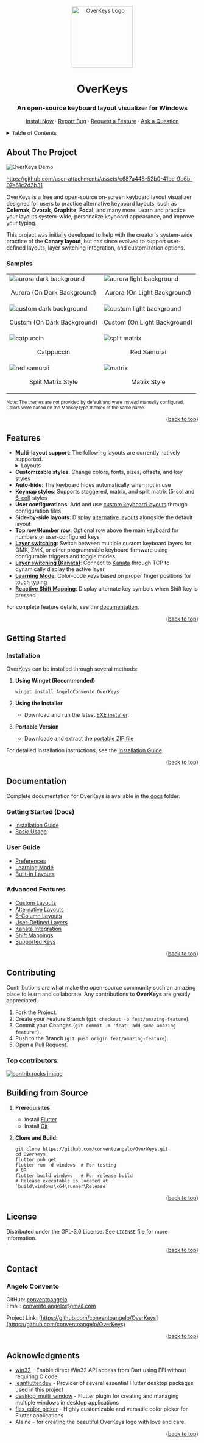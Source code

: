 <a id="readme-top"></a>

<br />
<div align="center">
  <!-- PROJECT LOGO -->
  <img src="assets/images/OK.png" alt="OverKeys Logo" width="160" height="160">
  <h1 align="center">OverKeys</h1>
  
  <h3 align="center">An open-source keyboard layout visualizer for Windows</h3> 
    
  <p align="center">
    <a href="#getting-started">Install Now</a>
    ·
    <a href="https://github.com/conventoangelo/OverKeys/issues/new?template=bug_report.md">Report Bug</a>
    ·
    <a href="https://github.com/conventoangelo/OverKeys/issues/new?template=feature_request.md">Request a Feature</a>
    ·
    <a href="https://github.com/conventoangelo/OverKeys/discussions/new?category=q-a">Ask a Question</a>
  </p>
</div>

<!-- TABLE OF CONTENTS -->
<details>
  <summary>Table of Contents</summary>
  <ol>
    <li><a href="#about-the-project">About The Project</a></li>
    <li><a href="#features">Features</a></li>
    <li><a href="#getting-started">Getting Started</a></li>
    <li><a href="#documentation">Documentation</a></li>
    <li><a href="#contributing">Contributing</a></li>
    <li><a href="#building-from-source">Building from Source</a></li>
    <li><a href="#license">License</a></li>
    <li><a href="#contact">Contact</a></li>
    <li><a href="#acknowledgments">Acknowledgments</a></li>
  </ol>
</details>

<!-- ABOUT THE PROJECT -->

## About The Project

![OverKeys Demo](https://github.com/conventoangelo/OverKeys/blob/main/assets/images/OverKeysDemo.gif)

<https://github.com/user-attachments/assets/c687a448-52b0-41bc-9b6b-07e61c2d3b31>

OverKeys is a free and open-source on-screen keyboard layout visualizer designed for users to practice alternative keyboard layouts, such as **Colemak**, **Dvorak**, **Graphite**, **Focal**, and many more. Learn and practice your layouts system-wide, personalize keyboard appearance, and improve your typing. 

This project was initially developed to help with the creator's system-wide practice of the **Canary layout**, but has since evolved to support user-defined layouts, layer switching integration, and customization options.

### Samples

<table>
  <tr>
    <td>
      <img src="assets/images/aurora1.png" alt="aurora dark background">
      <p align="center">Aurora (On Dark Background)</p>
    </td>
    <td>
      <img src="assets/images/aurora2.png" alt="aurora light background">
      <p align="center">Aurora (On Light Background)</p>
    </td>
  </tr>
  <tr>
    <td>
      <img src="assets/images/eyco1.png" alt="custom dark background">
      <p align="center">Custom (On Dark Background)</p>
    </td>
    <td>
      <img src="assets/images/eyco2.png" alt="custom light background">
      <p align="center">Custom (On Light Background)</p>
    </td>
  </tr>
  <tr>
    <td>
      <img src="assets/images/catpuccin.png" alt="catpuccin">
      <p align="center">Catppuccin</p>
    </td>
    <td>
      <img src="assets/images/redsamurai.png" alt="split matrix">
      <p align="center">Red Samurai</p>
    </td>
    </tr>
    <tr>
    <td>
      <img src="assets/images/splitmatrix.png" alt="red samurai">
      <p align="center">Split Matrix Style</p>
    </td>
    <td>
      <img src="assets/images/matrix.png" alt="matrix">
      <p align="center">Matrix Style</p>
    </td>
  </tr>
</table>
<sub>Note: The themes are not provided by default and were instead manually configured. Colors were based on the MonkeyType themes of the same name.</sub>

<p align="right">(<a href="#readme-top">back to top</a>)</p>

## Features

- **Multi-layout support**: The following layouts are currently natively supported.
  <details>
  <summary>Layouts</summary>
    <ul>
      <li>QWERTY</li>
      <li>Colemak</li>
      <li>Dvorak</li>
      <li>Canaria</li>
      <li>Canary</li>
      <li>Canary Matrix</li>
      <li>Colemak DH</li>
      <li>Colemak DH Matrix</li>
      <li>Engram</li>
      <li>Focal</li>
      <li>Gallium (Col-Stag)</li>
      <li>Gallium V2 (Row-Stag)</li>
      <li>Graphite</li>
      <li>Halmak</li>
      <li>Hands Down</li>
      <li>NERPS</li>
      <li>Norman</li>
      <li>Sturdy</li>
      <li>Sturdy Angle (Staggered)</li>
      <li>Workman</li>
    </ul>
  </details>
- **Customizable styles**: Change colors, fonts, sizes, offsets, and key styles
- **Auto-hide**: The keyboard hides automatically when not in use
- **Keymap styles**: Supports staggered, matrix, and split matrix (5-col and [6-col](/docs/advanced/6-column-layouts.md)) styles
- **User configurations**: Add and use [custom keyboard layouts](/docs/advanced/custom-layouts.md) through configuration files
- **Side-by-side layouts**: Display [alternative layouts](/docs/advanced/alternative-layouts.md) alongside the default layout
- **Top row/Number row**: Optional row above the main keyboard for numbers or user-configured keys
- **[Layer switching](/docs/advanced/layers.md)**: Switch between multiple custom keyboard layers for QMK, ZMK, or other programmable keyboard firmware using configurable triggers and toggle modes
- **[Layer switching (Kanata)](./docs/advanced/kanata-integration.md)**: Connect to [Kanata](https://github.com/jtroo/kanata) through TCP to dynamically display the active layer
- **[Learning Mode](/docs/user-guide/learning-mode.md)**: Color-code keys based on proper finger positions for touch typing
- **[Reactive Shift Mapping](/docs/advanced/shift-mappings.md)**: Display alternate key symbols when Shift key is pressed

For complete feature details, see the [documentation](docs/index.md).

<p align="right">(<a href="#readme-top">back to top</a>)</p>

## Getting Started

### Installation

OverKeys can be installed through several methods:

1. **Using Winget (Recommended)**

   ```pwsh
   winget install AngeloConvento.OverKeys
   ```

2. **Using the Installer**

   - Download and run the latest [EXE installer](https://github.com/conventoangelo/OverKeys/releases/latest).

3. **Portable Version**
   - Downloade and extract the [portable ZIP file](https://github.com/conventoangelo/OverKeys/releases/latest)

For detailed installation instructions, see the [Installation Guide](/docs/getting-started/installation.md).

<p align="right">(<a href="#readme-top">back to top</a>)</p>

## Documentation

Complete documentation for OverKeys is available in the [docs](docs/index.md) folder:

### Getting Started (Docs)

- [Installation Guide](/docs/getting-started/installation.md)
- [Basic Usage](/docs/getting-started/basic-usage.md)

### User Guide

- [Preferences](/docs/user-guide/preferences.md)
- [Learning Mode](/docs/user-guide/learning-mode.md)
- [Built-in Layouts](#features)

### Advanced Features

- [Custom Layouts](/docs/advanced/custom-layouts.md)
- [Alternative Layouts](/docs/advanced/alternative-layouts.md)
- [6-Column Layouts](/docs/advanced/6-column-layouts.md)
- [User-Defined Layers](docs/advanced/layers.md)
- [Kanata Integration](/docs/advanced/kanata-integration.md)
- [Shift Mappings](/docs/advanced/shift-mappings.md)
- [Supported Keys](/docs/advanced/supported-keys.md)

<p align="right">(<a href="#readme-top">back to top</a>)</p>

## Contributing

Contributions are what make the open-source community such an amazing place to learn and collaborate. Any contributions to **OverKeys** are greatly appreciated.

1. Fork the Project.
2. Create your Feature Branch (`git checkout -b feat/amazing-feature`).
3. Commit your Changes (`git commit -m 'feat: add some amazing feature'`).
4. Push to the Branch (`git push origin feat/amazing-feature`).
5. Open a Pull Request.

### Top contributors:

<a href="https://github.com/conventoangelo/OverKeys/graphs/contributors">
  <img src="https://contrib.rocks/image?repo=conventoangelo/OverKeys" alt="contrib.rocks image" />
</a>

## Building from Source

1. **Prerequisites**:

   - Install [Flutter](https://flutter.dev/docs/get-started/install)
   - Install [Git](https://git-scm.com/downloads/win)

2. **Clone and Build**:

   ```pwsh
   git clone https://github.com/conventoangelo/OverKeys.git
   cd OverKeys
   flutter pub get
   flutter run -d windows  # For testing
   # OR
   flutter build windows   # For release build
   # Release executable is located at `build\windows\x64\runner\Release`
   ```

<p align="right">(<a href="#readme-top">back to top</a>)</p>

## License

Distributed under the GPL-3.0 License. See `LICENSE` file for more information.

<p align="right">(<a href="#readme-top">back to top</a>)</p>

## Contact

### Angelo Convento

GitHub: [conventoangelo](https://github.com/conventoangelo)  
Email: <convento.angelo@gmail.com>

Project Link: [https://github.com/conventoangelo/OverKeys](https://github.com/conventoangelo/OverKeys)

<p align="right">(<a href="#readme-top">back to top</a>)</p>

## Acknowledgments

- [win32](https://win32.pub/) - Enable direct Win32 API access from Dart using FFI without requiring C code
- [leanflutter.dev](https://leanflutter.dev/our-packages/) - Provider of several essential Flutter desktop packages used in this project
- [desktop_multi_window](https://pub.dev/packages/desktop_multi_window) - Flutter plugin for creating and managing multiple windows in desktop applications
- [flex_color_picker](https://github.com/rydmike/flex_color_picker) - Highly customizable and versatile color picker for Flutter applications
- Alaine - for creating the beautiful OverKeys logo with love and care.

<p align="right">(<a href="#readme-top">back to top</a>)</p>
